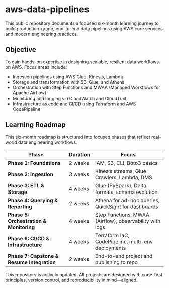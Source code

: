 # aws-data-pipelines

This public repository documents a focused six-month learning journey to build production-grade, end-to-end data pipelines using AWS core services and modern engineering practices.

## Objective

To gain hands-on expertise in designing scalable, resilient data workflows on AWS. Focus areas include:

- Ingestion pipelines using AWS Glue, Kinesis, Lambda  
- Storage and transformation with S3, Glue, and Athena  
- Orchestration with Step Functions and MWAA (Managed Workflows for Apache Airflow)  
- Monitoring and logging via CloudWatch and CloudTrail  
- Infrastructure as code and CI/CD using Terraform and AWS CodePipeline


## Learning Roadmap
This six-month roadmap is structured into focused phases that reflect real-world data engineering workflows.

| Phase                                      | Duration | Focus                                                       |
| ------------------------------------------ | -------- | ----------------------------------------------------------- |
| **Phase 1: Foundations**                   | 2 weeks  | IAM, S3, CLI, Boto3 basics                                  |
| **Phase 2: Ingestion**                     | 3 weeks  | Kinesis streams, Glue Crawlers, Lambda, DMS                 |
| **Phase 3: ETL & Storage**                 | 4 weeks  | Glue (PySpark), Delta formats, schema evolution             |
| **Phase 4: Querying & Reporting**          | 2 weeks  | Athena for ad-hoc queries, QuickSight for dashboards        |
| **Phase 5: Orchestration & Monitoring**    | 4 weeks  | Step Functions, MWAA (Airflow), observability with logs     |
| **Phase 6: CI/CD & Infrastructure**        | 4 weeks  | Terraform IaC, CodePipeline, multi-env deployments          |
| **Phase 7: Capstone & Resume Integration** | 2 weeks  | End-to-end project and publishing to repo                   |

This repository is actively updated. All projects are designed with code-first principles, version control, and reproducibility in mind—aligned.
